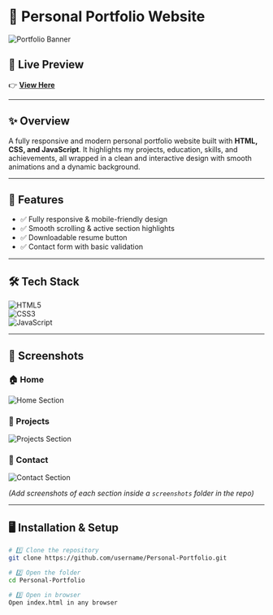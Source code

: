 # 🌟 Personal Portfolio Website

![Portfolio Banner](./screenshots/banner.png)

## 🔗 Live Preview  
👉 [**View Here**](https://personal-portfolio-q9lq.vercel.app/)  

---

## ✨ Overview  
A fully responsive and modern personal portfolio website built with **HTML, CSS, and JavaScript**. It highlights my projects, education, skills, and achievements, all wrapped in a clean and interactive design with smooth animations and a dynamic background.  

---

## 🚀 Features  
- ✅ Fully responsive & mobile-friendly design  
- ✅ Smooth scrolling & active section highlights   
- ✅ Downloadable resume button  
- ✅ Contact form with basic validation   

---

## 🛠️ Tech Stack  
![HTML5](https://img.shields.io/badge/HTML5-orange?logo=html5&logoColor=white)  
![CSS3](https://img.shields.io/badge/CSS3-blue?logo=css3&logoColor=white)  
![JavaScript](https://img.shields.io/badge/JavaScript-yellow?logo=javascript&logoColor=black)

---

## 📸 Screenshots  
### 🏠 Home  
![Home Section](./screenshots/home.png)  

### 💼 Projects  
![Projects Section](./screenshots/projects.png)  

### 📝 Contact  
![Contact Section](./screenshots/contact.png)  

*(Add screenshots of each section inside a `screenshots` folder in the repo)*  

---

## 🖥️ Installation & Setup  

```bash
# 1️⃣ Clone the repository
git clone https://github.com/username/Personal-Portfolio.git

# 2️⃣ Open the folder
cd Personal-Portfolio

# 3️⃣ Open in browser
Open index.html in any browser
